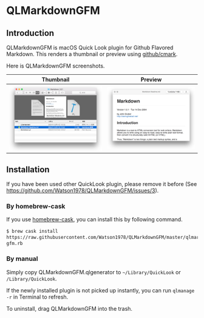 # QLMarkdownGFM

## Introduction

QLMarkdownGFM is macOS Quick Look plugin for Github Flavored Markdown. This renders a thumbnail or preview using [github/cmark](https://github.com/github/cmark).

Here is QLMarkdownGFM screenshots.

Thumbnail | Preview
-- | --
<img src="https://raw.githubusercontent.com/Watson1978/QLMarkdownGFM/master/images/thumbnail.png" /> | <img src="https://raw.githubusercontent.com/Watson1978/QLMarkdownGFM/master/images/preview.png" />

## Installation

If you have been used other QuickLook plugin, please remove it before (See https://github.com/Watson1978/QLMarkdownGFM/issues/3).

### By homebrew-cask

If you use [homebrew-cask](https://github.com/Homebrew/homebrew-cask), you can install this by following command.

```
$ brew cask install https://raw.githubusercontent.com/Watson1978/QLMarkdownGFM/master/qlmarkdown-gfm.rb
```

### By manual

Simply copy QLMarkdownGFM.qlgenerator to `~/Library/QuickLook` or `/Library/QuickLook`.

If the newly installed plugin is not picked up instantly, you can run `qlmanage -r` in Terminal to refresh.

To uninstall, drag QLMarkdownGFM into the trash.
